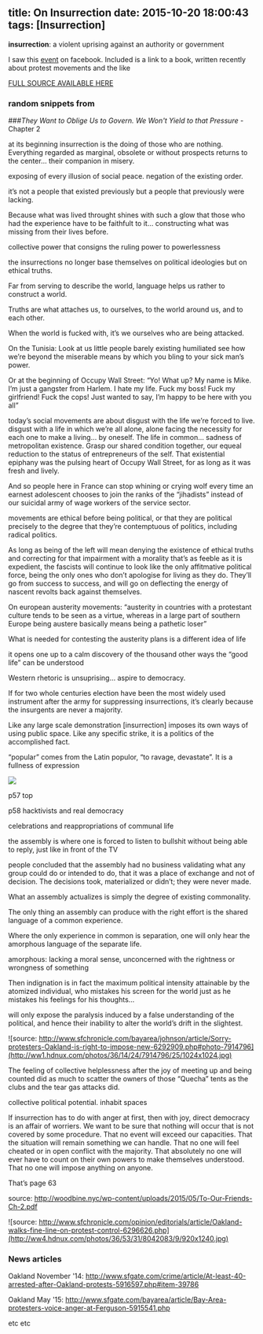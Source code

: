 title: On Insurrection
date: 2015-10-20 18:00:43
tags: [Insurrection]
---

**insurrection**: a violent uprising against an authority or government
<!-- more -->

I saw this [event](https://www.facebook.com/events/367500803440253/) on facebook. Included is a link to a book, written recently about protest movements and the like

[FULL SOURCE AVAILABLE HERE](http://woodbine.nyc/wp-content/uploads/2015/05/To-Our-Friends-Ch-2.pdf)

### random snippets from 
###<i>They Want to Oblige Us to Govern. We Won't Yield to that Pressure</i> - Chapter 2

at its beginning insurrection is the doing of those who are nothing. Everything regarded as marginal, obsolete or without prospects returns to the center… their companion in misery.

exposing of every illusion of social peace. negation of the existing order.

it’s not a people that existed previously but a people that previously were lacking. 

Because what was lived throught shines with such a glow that those who had the experience have to be faithfult to it… constructing what was missing from their lives before.

collective power that consigns the ruling power to powerlessness

the insurrections no longer base themselves on political ideologies but on ethical truths.

Far from serving to describe the world, language helps us rather to construct a world.

Truths are what attaches us, to ourselves, to the world around us, and to each other.

When the world is fucked with, it’s we ourselves who are being attacked.

On the Tunisia: Look at us little people barely existing humiliated see how we’re beyond the miserable means by which you bling to your sick man’s power.


Or at the beginning of Occupy Wall Street:
“Yo! What up? My name is Mike. I’m just a gangster from Harlem. I hate my life. Fuck my boss! Fuck my girlfriend! Fuck the cops! Just wanted to say, I’m happy to be here with you all”

today’s social movements are about disgust with the life we’re forced to live. disgust with a life in which we’re all alone, alone facing the necessity for each one to make a living… by oneself. The life in common… sadness of metropolitan existence. Grasp our shared condition together, our equeal reduction to the status of entrepreneurs of the self. That existential epiphany was the pulsing heart of Occupy Wall Street, for as long as it was fresh and lively.

And so people here in France can stop whining or crying wolf every time an earnest adolescent chooses to join the ranks of the “jihadists” instead of our suicidal army of wage workers of the service sector.

movements are ethical before being political, or that they are political precisely to the degree that they’re contemptuous of politics, including radical politics.


As long as being of the left will mean denying the existence of ethical truths and correcting for that impairment with a morality that’s as feeble as it is expedient, the fascists will continue to look like the only affitmative political force, being the only ones who don’t apologise for living as they do. They’ll go from success to success, and will go on deflecting the energy of nascent revolts back against themselves.


On european austerity movements: “austerity in countries with a protestant culture tends to be seen as a virtue, whereas in a large part of southern Europe being austere basically means being a pathetic loser”

What is needed for contesting the austerity plans is a different idea of life

it opens one up to a calm discovery of the thousand other ways the “good life” can be understood

Western rhetoric is unsuprising… aspire to democracy.

If for two whole centuries election have been the most widely used instrument after the army for suppressing insurrections, it’s clearly because the insurgents are never a majority.


Like any large scale demonstration [insurrection] imposes its own ways of using public space. Like any specific strike, it is a politics of the accomplished fact.

“popular” comes from the Latin populor, “to ravage, devastate”. It is a fullness of expression

![](http://media.giphy.com/media/J14e5CQhGyykM/giphy.gif)




p57 top


p58 hacktivists and real democracy


celebrations and reappropriations of communal life

the assembly is where one is forced to listen to bullshit without being able to reply, just like in front of the TV

people concluded that the assembly had no business validating what any group could do or intended to do, that it was a place of exchange and not of decision. The decisions took, materialized or didn’t; they were never made.

What an assembly actualizes is simply the degree of existing commonality. 

The only thing an assembly can produce with the right effort is the shared language of a common experience.


Where the only experience in common is separation, one will only hear the amorphous language of the separate life. 

amorphous: lacking a moral sense, unconcerned with the rightness or wrongness of something


Then indignation is in fact the maximum political intensity attainable by the atomized individual, who mistakes his screen for the world just as he mistakes his feelings for his thoughts…

will only expose the paralysis induced by a false understanding of the political, and hence their inability to alter the world’s drift in the slightest.

![source: http://www.sfchronicle.com/bayarea/johnson/article/Sorry-protesters-Oakland-is-right-to-impose-new-6292909.php#photo-7914796](http://ww1.hdnux.com/photos/36/14/24/7914796/25/1024x1024.jpg)

The feeling of collective helplessness after the joy of meeting up and being counted did as much to scatter the owners of those “Quecha” tents as the clubs and the tear gas attacks did.


collective political potential. inhabit spaces

If insurrection has to do with anger at first, then with joy, direct democracy is an affair of worriers. We want to be sure that nothing will occur that is not covered by some procedure. That no event will exceed our capacities. That the situation will remain something we can handle. That no one will feel cheated or in open conflict with the majority. That absolutely no one will ever have to count on their own powers to make themselves understood. That no one will impose anything on anyone.

That’s page 63 

source: http://woodbine.nyc/wp-content/uploads/2015/05/To-Our-Friends-Ch-2.pdf


![source: http://www.sfchronicle.com/opinion/editorials/article/Oakland-walks-fine-line-on-protest-control-6296626.php](http://ww4.hdnux.com/photos/36/53/31/8042083/9/920x1240.jpg)

### News articles

Oakland November '14: http://www.sfgate.com/crime/article/At-least-40-arrested-after-Oakland-protests-5916597.php#item-39786

Oakland May '15: http://www.sfgate.com/bayarea/article/Bay-Area-protesters-voice-anger-at-Ferguson-5915541.php

etc etc

















